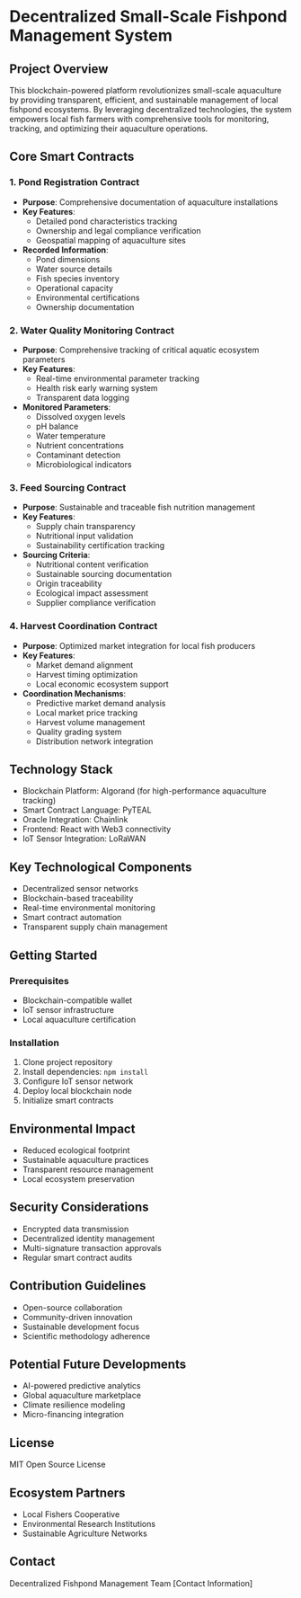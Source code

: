 # Decentralized Small-Scale Fishpond Management System

## Project Overview

This blockchain-powered platform revolutionizes small-scale aquaculture by providing transparent, efficient, and sustainable management of local fishpond ecosystems. By leveraging decentralized technologies, the system empowers local fish farmers with comprehensive tools for monitoring, tracking, and optimizing their aquaculture operations.

## Core Smart Contracts

### 1. Pond Registration Contract
- **Purpose**: Comprehensive documentation of aquaculture installations
- **Key Features**:
    - Detailed pond characteristics tracking
    - Ownership and legal compliance verification
    - Geospatial mapping of aquaculture sites
- **Recorded Information**:
    - Pond dimensions
    - Water source details
    - Fish species inventory
    - Operational capacity
    - Environmental certifications
    - Ownership documentation

### 2. Water Quality Monitoring Contract
- **Purpose**: Comprehensive tracking of critical aquatic ecosystem parameters
- **Key Features**:
    - Real-time environmental parameter tracking
    - Health risk early warning system
    - Transparent data logging
- **Monitored Parameters**:
    - Dissolved oxygen levels
    - pH balance
    - Water temperature
    - Nutrient concentrations
    - Contaminant detection
    - Microbiological indicators

### 3. Feed Sourcing Contract
- **Purpose**: Sustainable and traceable fish nutrition management
- **Key Features**:
    - Supply chain transparency
    - Nutritional input validation
    - Sustainability certification tracking
- **Sourcing Criteria**:
    - Nutritional content verification
    - Sustainable sourcing documentation
    - Origin traceability
    - Ecological impact assessment
    - Supplier compliance verification

### 4. Harvest Coordination Contract
- **Purpose**: Optimized market integration for local fish producers
- **Key Features**:
    - Market demand alignment
    - Harvest timing optimization
    - Local economic ecosystem support
- **Coordination Mechanisms**:
    - Predictive market demand analysis
    - Local market price tracking
    - Harvest volume management
    - Quality grading system
    - Distribution network integration

## Technology Stack
- Blockchain Platform: Algorand (for high-performance aquaculture tracking)
- Smart Contract Language: PyTEAL
- Oracle Integration: Chainlink
- Frontend: React with Web3 connectivity
- IoT Sensor Integration: LoRaWAN

## Key Technological Components
- Decentralized sensor networks
- Blockchain-based traceability
- Real-time environmental monitoring
- Smart contract automation
- Transparent supply chain management

## Getting Started

### Prerequisites
- Blockchain-compatible wallet
- IoT sensor infrastructure
- Local aquaculture certification

### Installation
1. Clone project repository
2. Install dependencies: `npm install`
3. Configure IoT sensor network
4. Deploy local blockchain node
5. Initialize smart contracts

## Environmental Impact
- Reduced ecological footprint
- Sustainable aquaculture practices
- Transparent resource management
- Local ecosystem preservation

## Security Considerations
- Encrypted data transmission
- Decentralized identity management
- Multi-signature transaction approvals
- Regular smart contract audits

## Contribution Guidelines
- Open-source collaboration
- Community-driven innovation
- Sustainable development focus
- Scientific methodology adherence

## Potential Future Developments
- AI-powered predictive analytics
- Global aquaculture marketplace
- Climate resilience modeling
- Micro-financing integration

## License
MIT Open Source License

## Ecosystem Partners
- Local Fishers Cooperative
- Environmental Research Institutions
- Sustainable Agriculture Networks

## Contact
Decentralized Fishpond Management Team
[Contact Information]
